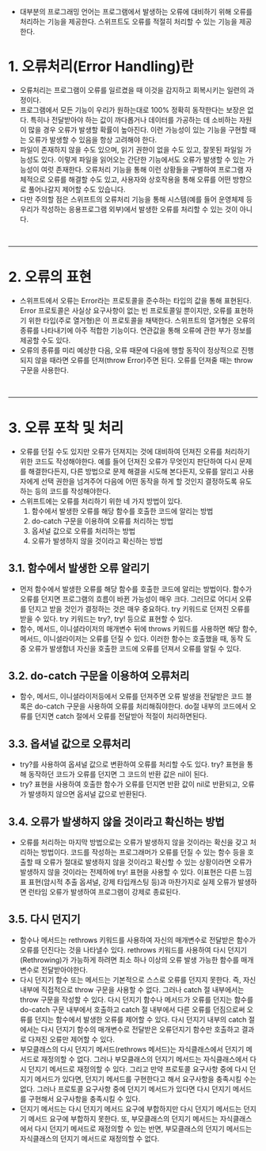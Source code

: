 - 대부분의 프로그래밍 언어는 프로그램에서 발생하는 오류에 대비하기 위해 오류를 처리하는 기능을 제공한다. 스위프트도 오류를 적절히 처리할 수 있는 기능을 제공한다.

# 1. 오류처리(Error Handling)란
- 오류처리는 프로그램이 오류를 일르켰을 때 이것을 감지하고 회복시키는 일련의 과정이다. 
- 프로그램에서 모든 기능이 우리가 원하는대로 100% 정확히 동작한다는 보장은 없다. 특히나 전달받아야 하는 값이 까다롭거나 데이터를 가공하는 데 소비하는 자원이 많을 경우 오류가 발생할 확률이 높아진다. 이런 가능성이 있는 기능을 구현할 때는 오류가 발생할 수 있음을 항상 고려해야 한다.
- 파일이 존재하지 않을 수도 있으며, 읽기 권한이 없을 수도 있고, 잘못된 파일일 가능성도 있다. 이렇게 파일을 읽어오는 간단한 기능에서도 오류가 발생할 수 있는 가능성이 여럿 존재한다. 오류처리 기능을 통해 이런 상황들을 구별하여 프로그램 자체적으로 오류를 해결할 수도 있고, 사용자와 상호작용을 통해 오류를 어떤 방향으로 풀어나갈지 제어할 수도 있습니다.
- 다만 주의할 점은 스위프트의 오류처리 기능을 통해 시스템(예를 들어 운영체제 등 우리가 작성하는 응용프로그램 외부)에서 발생한 오류를 처리할 수 있는 것이 아니다.

<br/>

-------------
# 2. 오류의 표현
- 스위프트에서 오류는 Error라는 프로토콜을 준수하는 타입의 값을 통해 표현된다. Error 프로토콜은 사실상 요구사항이 없는 빈 프로토콜일 뿐이지만, 오류를 표현하기 위한 타입(주로 열거형)은 이 프로토콜을 채택한다. 스위프트의 열거형은 오류의 종류를 나타내기에 아주 적합한 기능이다. 연관값을 통해 오류에 관한 부가 정보를 제공할 수도 있다. 
- 오류의 종류를 미리 예상한 다음, 오류 때문에 다음에 행할 동작이 정상적으로 진행되지 않을 때라면 오류를 던져(throw Error)주면 된다. 오류를 던져줄 때는 throw 구문을 사용한다.

<br/>

-------------
# 3. 오류 포착 및 처리
- 오류를 던질 수도 있지만 오류가 던져지는 것에 대비하여 던져진 오류를 처리하기 위한 코드도 작성해야한다. 예를 들어 던져진 오류가 무엇인지 판단하여 다시 문제를 해결한다든지, 다른 방법으로 문제 해결을 시도해 본다든지, 오류를 알리고 사용자에게 선택 권한을 넘겨주어 다음에 어떤 동작을 하게 할 것인지 결정하도록 유도하는 등의 코드를 작성해야한다.
- 스위프트에는 오류를 처리하기 위한 네 가지 방법이 있다.
  1. 함수에서 발생한 오류를 해당 함수를 호출한 코드에 알리는 방법
  2. do-catch 구문을 이용하여 오류를 처리하는 방법
  3. 옵셔널 값으로 오류를 처리하는 방법
  4. 오류가 발생하지 않을 것이라고 확신하는 방법

## 3.1. 함수에서 발생한 오류 알리기
- 먼저 함수에서 발생한 오류를 해당 함수를 호출한 코드에 알리는 방법이다. 함수가 오류를 던지면 프로그램의 흐름이 바뀐 가능성이 매우 크다. 그러므로 어디서 오류를 던지고 받을 것인가 결정하는 것은 매우 중요하다. try 키워드로 던져진 오류를 받을 수 있다. try 키워드는 try?, try! 등으로 표현할 수 있다.
- 함수, 메서드, 이니셜라이저의 매개변수 뒤에 throws 키워드를 사용하면 해당 함수, 메서드, 이니셜라이저는 오류를 던질 수 있다. 이러한 함수는 호출했을 때, 동작 도중 오류가 발생함녀 자신을 호출한 코드에 오류를 던져서 오류를 알릴 수 있다.

## 3.2. do-catch 구문을 이용하여 오류처리
- 함수, 메서드, 이니셜라이저등에서 오류를 던져주면 오류 발생을 전달받은 코드 블록은 do-catch 구문을 사용하여 오류를 처리해줘야한다. do절 내부의 코드에서 오류를 던지면 catch 절에서 오류를 전달받아 적절이 처리하면된다. 

## 3.3. 옵셔널 값으로 오류처리
- try?를 사용하여 옵셔널 값으로 변환하여 오류를 처리할 수도 있다. try? 표현을 통해 동작하던 코드가 오류를 던지면 그 코드의 반환 값은 nil이 된다.
- try? 표현을 사용하여 호출한 함수가 오류를 던지면 반환 값이 nil로 반환되고, 오류가 발생하지 않으면 옵셔널 값으로 반환된다. 

## 3.4. 오류가 발생하지 않을 것이라고 확신하는 방법
- 오류를 처리하는 마지막 방법으로는 오류가 발생하지 않을 것이라는 확신을 갖고 처리하는 방법이다. 코드를 작성하는 프로그래머가 오류를 던질 수 있는 함수 등을 호출할 때 오류가 절대로 발생하지 않을 것이라고 확신할 수 있는 상황이라면 오류가 발생하지 않을 것이라는 전제하에 try! 표현을 사용할 수 있다. 이표현은 다른 느낌표 표현(암시적 추출 옵셔널, 강제 타입캐스팅 등)과 마찬가지로 실제 오류가 발생하면 런타임 오류가 발생하여 프로그램이 강제로 종료된다.

## 3.5. 다시 던지기
- 함수나 메서드는 rethrows 키워드를 사용하여 자신의 매개변수로 전달받은 함수가 오류를 던진다는 것을 나타낼수 있다. rethrows 키워드를 사용하여 다시 던지기(Rethrowing)가 가능하게 하려면 최소 하나 이상의 오류 발생 가능한 함수를 매개변수로 전달받아야한다. 
- 다시 던지기 함수 또는 메서드는 기본적으로 스스로 오류를 던지지 못한다. 즉, 자신 내부에 직접적으로 throw 구문을 사용할 수 없다. 그러나 catch 절 내부에서는 throw 구문을 작성할 수 있다. 다시 던지기 함수나 메서드가 오류를 던지는 함수를 do-catch 구문 내부에서 호출하고 catch 절 내부에서 다른 오류를 던짐으로써 오류를 던지는 함수에서 발생한 오류를 제어할 수 있다. 다시 던지기 내부의 catch 절에서는 다시 던지기 함수의 매개변수로 전달받은 오류던지기 함수만 호출하고 결과로 다져진 오류만 제어할 수 있다.
- 부모클래스의 다시 던지기 메서드(rethrows 메서드)는 자식클래스에서 던지기 메서드로 재정의할 수 없다. 그러나 부모클래스의 던지기 메서드는 자식클래스에서 다시 던지기 메서드로 재정의할 수 있다. 그리고 만약 프로토콜 요구사항 중에 다시 던지기 메서드가 있다면, 던지기 메서드를 구현한다고 해서 요구사항을 충족시킬 수는 없다. 그러나 프로토콜 요구사항 중에 던지기 메서드가 있다면 다시 던지기 메서드를 구현해서 요구사항을 충족시킬 수 있다. 
- 던지기 메서드는 다시 던지기 메서드 요구에 부합하지만 다시 던지기 메서드는 던지기 메서드 요구에 부합하지 못한다. 또, 부모클래스의 던지기 메서드는 자식클래스에서 다시 던지기 메서드로 재정의할 수 있는 반면, 부모클래스의 던지기 메서드는 자식클래스의 던지기 메서드로 재정의할 수 없다. 
